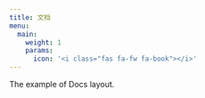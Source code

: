 ```yaml
---
title: 文档
menu:
  main:
    weight: 1
    params:
      icon: '<i class="fas fa-fw fa-book"></i>'
---
```


The example of Docs layout.
